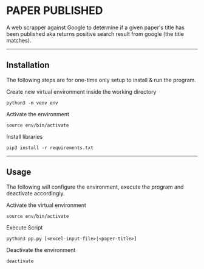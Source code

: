 # PAPER PUBLISHED

A web scrapper against Google to determine if a given paper's title has been published aka returns positive
search result from google (the title matches).

----
## Installation

The following steps are for one-time only setup to install & run the program.

Create new virtual environment inside the working directory

```
python3 -m venv env
```

Activate the environment

```
source env/bin/activate
```

Install libraries

```
pip3 install -r requirements.txt
```
----

## Usage
The following will configure the environment, execute the program and deactivate accordingly.


Activate the virtual environment
```
source env/bin/activate
```

Execute Script
```
python3 pp.py [<excel-input-file>|<paper-title>]
```

Deactivate the environment
```
deactivate
```

